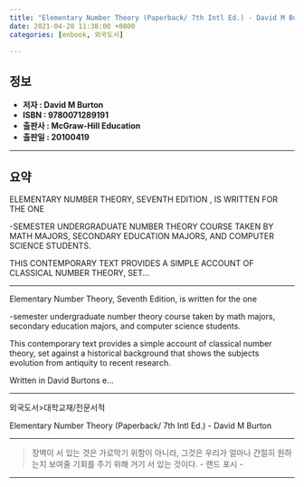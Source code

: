 ```yaml
---
title: "Elementary Number Theory (Paperback/ 7th Intl Ed.) - David M Burton"
date: 2021-04-20 11:38:00 +0800
categories: [enbook, 외국도서]

---
```

## **정보**

- **저자 : David M Burton**
- **ISBN : 9780071289191**
- **출판사 : McGraw-Hill Education**
- **출판일 : 20100419**

------



## **요약**

ELEMENTARY NUMBER THEORY, SEVENTH EDITION , IS WRITTEN FOR THE ONE

-SEMESTER UNDERGRADUATE NUMBER THEORY COURSE TAKEN BY MATH MAJORS, SECONDARY EDUCATION MAJORS, AND COMPUTER SCIENCE STUDENTS.

THIS CONTEMPORARY TEXT PROVIDES A SIMPLE ACCOUNT OF CLASSICAL NUMBER THEORY, SET...

------

Elementary Number Theory, Seventh Edition, is written for the one

-semester undergraduate number theory course taken by math majors, secondary education majors, and computer science students.

This contemporary text provides a simple account of classical number theory, set against a historical background that shows the subjects evolution from antiquity to recent research.

Written in David Burtons e...

------

외국도서>대학교재/전문서적

Elementary Number Theory (Paperback/ 7th Intl Ed.) - David M Burton

------


> 장벽이 서 있는 것은 가로막기 위함이 아니라, 그것은 우리가 얼마나 간절히 원하는지 보여줄 기회를 주기 위해 거기 서 있는 것이다. - 랜드 포시 -

------




